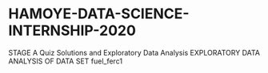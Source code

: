 # HAMOYE-DATA-SCIENCE-INTERNSHIP-2020
STAGE A Quiz Solutions and Exploratory Data Analysis
EXPLORATORY DATA ANALYSIS OF DATA SET fuel_ferc1
